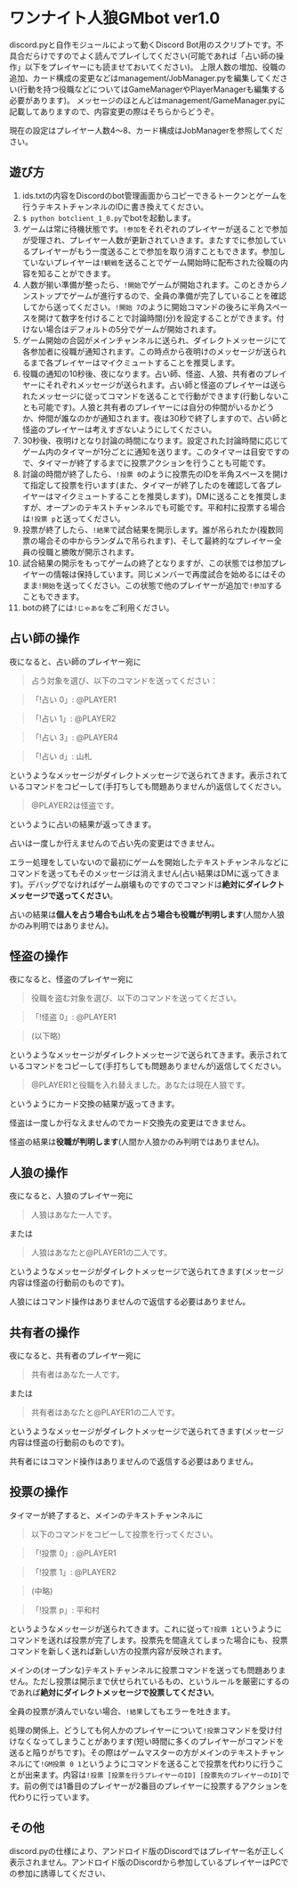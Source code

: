 # ワンナイト人狼GMbot ver1.0

discord.pyと自作モジュールによって動くDiscord Bot用のスクリプトです。不具合だらけですのでよく読んでプレイしてください(可能であれば「占い師の操作」以下をプレイヤーにも読ませておいてください)。
上限人数の増加、役職の追加、カード構成の変更などはmanagement/JobManager.pyを編集してください(行動を持つ役職などについてはGameManagerやPlayerManagerも編集する必要があります)。
メッセージのほとんどはmanagement/GameManager.pyに記載してありますので、内容変更の際はそちらからどうぞ。

現在の設定はプレイヤー人数4〜8、カード構成はJobManagerを参照してください。

## 遊び方

 1. ids.txtの内容をDiscordのbot管理画面からコピーできるトークンとゲームを行うテキストチャンネルのIDに書き換えてください。
 2. `$ python botclient_1_0.py`でbotを起動します。
 3. ゲームは常に待機状態です。`!参加`をそれぞれのプレイヤーが送ることで参加が受理され、プレイヤー人数が更新されていきます。またすでに参加しているプレイヤーがもう一度送ることで参加を取り消すこともできます。参加していないプレイヤーは`!観戦`を送ることでゲーム開始時に配布された役職の内容を知ることができます。
 4. 人数が揃い準備が整ったら、`!開始`でゲームが開始されます。このときからノンストップでゲームが進行するので、全員の準備が完了していることを確認してから送ってください。`!開始 7`のように開始コマンドの後ろに半角スペースを開けて数字を付けることで討論時間(分)を設定することができます。付けない場合はデフォルトの5分でゲームが開始されます。
 5. ゲーム開始の合図がメインチャンネルに送られ、ダイレクトメッセージにて各参加者に役職が通知されます。この時点から夜明けのメッセージが送られるまで各プレイヤーはマイクミュートすることを推奨します。
 7. 役職の通知の10秒後、夜になります。占い師、怪盗、人狼、共有者のプレイヤーにそれぞれメッセージが送られます。占い師と怪盗のプレイヤーは送られたメッセージに従ってコマンドを送ることで行動ができます(行動しないことも可能です)。人狼と共有者のプレイヤーには自分の仲間がいるかどうか、仲間が誰なのかが通知されます。夜は30秒で終了しますので、占い師と怪盗のプレイヤーは考えすぎないようにしてください。
 8. 30秒後、夜明けとなり討論の時間になります。設定された討論時間に応じてゲーム内のタイマーが1分ごとに通知を送ります。このタイマーは目安ですので、タイマーが終了するまでに投票アクションを行うことも可能です。
 9. 討論の時間が終了したら、`!投票 0`のように投票先のIDを半角スペースを開けて指定して投票を行います(また、タイマーが終了したのを確認して各プレイヤーはマイクミュートすることを推奨します)。DMに送ることを推奨しますが、オープンのテキストチャンネルでも可能です。平和村に投票する場合は`!投票 p`と送ってください。
 10. 投票が終了したら、`!結果`で試合結果を開示します。誰が吊られたか(複数同票の場合その中からランダムで吊られます)、そして最終的なプレイヤー全員の役職と勝敗が開示されます。
 11. 試合結果の開示をもってゲームの終了となりますが、この状態では参加プレイヤーの情報は保持しています。同じメンバーで再度試合を始めるにはそのまま`!開始`を送ってください。この状態で他のプレイヤーが追加で`!参加`することもできます。
 14. botの終了には`!じゃあな`をご利用ください。

## 占い師の操作

夜になると、占い師のプレイヤー宛に
>占う対象を選び、以下のコマンドを送ってください：

>「!占い 0」: @PLAYER1

> 「!占い 1」: @PLAYER2

> 「!占い 3」: @PLAYER4

> 「!占い d」: 山札

というようなメッセージがダイレクトメッセージで送られてきます。表示されているコマンドをコピーして(手打ちしても問題ありませんが)返信してください。

>@PLAYER2は怪盗です。

というように占いの結果が返ってきます。

占いは一度しか行えませんので占い先の変更はできません。

エラー処理をしていないので最初にゲームを開始したテキストチャンネルなどにコマンドを送ってもそのメッセージは消えません(占い結果はDMに返ってきます)。デバッグでなければゲーム崩壊ものですのでコマンドは**絶対にダイレクトメッセージで送ってください**。

占いの結果は**個人を占う場合も山札を占う場合も役職が判明します**(人間か人狼かのみ判明ではありません)。

## 怪盗の操作

夜になると、怪盗のプレイヤー宛に
>役職を盗む対象を選び、以下のコマンドを送ってください。

>「!怪盗 0」: @PLAYER1

>(以下略)

というようなメッセージがダイレクトメッセージで送られてきます。表示されているコマンドをコピーして(手打ちしても問題ありませんが)返信してください。

>@PLAYER1と役職を入れ替えました。あなたは現在人狼です。

というようにカード交換の結果が返ってきます。

怪盗は一度しか行なえませんのでカード交換先の変更はできません。

怪盗の結果は**役職が判明します**(人間か人狼かのみ判明ではありません)。

## 人狼の操作

夜になると、人狼のプレイヤー宛に
>人狼はあなた一人です。

または
>人狼はあなたと@PLAYER1の二人です。

というようなメッセージがダイレクトメッセージで送られてきます(メッセージ内容は怪盗の行動前のものです)。

人狼にはコマンド操作はありませんので返信する必要はありません。

## 共有者の操作

夜になると、共有者のプレイヤー宛に
>共有者はあなた一人です。

または
>共有者はあなたと@PLAYER1の二人です。

というようなメッセージがダイレクトメッセージで送られてきます(メッセージ内容は怪盗の行動前のものです)。

共有者にはコマンド操作はありませんので返信する必要はありません。

## 投票の操作

タイマーが終了すると、メインのテキストチャンネルに
>以下のコマンドをコピーして投票を行ってください。

>「!投票 0」: @PLAYER1

>「!投票 1」: @PLAYER2

>(中略)

>「!投票 p」: 平和村

というようなメッセージが送られてきます。これに従って`!投票 1`というようにコマンドを送れば投票が完了します。投票先を間違えてしまった場合にも、投票コマンドを新しく送れば新しい方の投票内容が反映されます。

メインの(オープンな)テキストチャンネルに投票コマンドを送っても問題ありません。ただし投票は開示まで伏せられているもの、というルールを厳密にするのであれば**絶対にダイレクトメッセージで投票してください**。

全員の投票が済んでいない場合、`!結果`してもエラーを吐きます。

処理の関係上、どうしても何人かのプレイヤーについて`!投票`コマンドを受け付けなくなってしまうことがあります(短い時間に多くのプレイヤーがコマンドを送ると陥りがちです)。その際はゲームマスターの方がメインのテキストチャンネルにて`!GM投票 0 1`というようにコマンドを送ることで投票を代わりに行うことが出来ます。内容は`!投票 [投票を行うプレイヤーのID] [投票先のプレイヤーのID]`です。前の例では1番目のプレイヤーが2番目のプレイヤーに投票するアクションを代わりに行っています。

## その他

discord.pyの仕様により、アンドロイド版のDiscordではプレイヤー名が正しく表示されません。アンドロイド版のDiscordから参加しているプレイヤーはPCでの参加に誘導してください、
